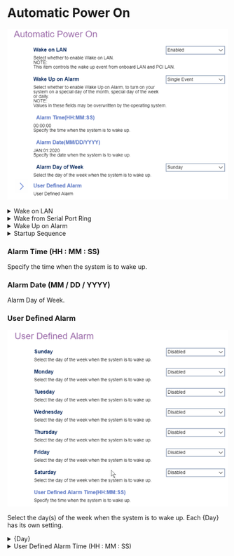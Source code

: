 # Automatic Power On #

![](./img/thinkcenter_automatic_power_on.png)

<details><summary>Wake on LAN</summary>

Controls the wake up event from onboard LAN and PCI LAN.

One of 2 possible options for Wake on LAN:

1.  **Enabled** - enables Wake on LAN. Default.
2.  Disabled - disables Wake on LAN.

<!-- TODO: add WMI
| WMI Setting name | Values | SVP Req'd | AMD/Intel |
|:---|:---|:---|:---|
| WakeonLAN | setting_values | yes_no | amd_intel |
-->

</details>

<details><summary>Wake from Serial Port Ring</summary>

Select whether to enable Wake from Serial Port Ring., and/or which Startup Sequence to use after a serial port wake up event.

One of 3 possible options for Wake from Serial Port Ring:

1. **Enabled** - enables Wake from Serial Port Ring. Default.
2. Disabled - disables Wake from Serial Port Ring.

<!-- 
| WMI Setting name | Values | SVP Req'd | AMD/Intel |
|:---|:---|:---|:---|
| WakefromSerialPortRing | setting_values | yes_no | amd_intel |
-->

</details>


<details><summary>Wake Up on Alarm</summary>

Options to turn on your system on a specific day of the month, specific day of the week, or daily at a given time. A single wake up event, or series of alarm events, can also be defined.

One of 5 possible options for Wake Up on Alarm:

1.  **Disabled** - Disables Wake Up on Alarm. Default.
2.  User Defined - a series of alarm events.
3.  Single Event
4.  Daily Event
5.  Weekly Event

<!-- 
| WMI Setting name | Values | SVP Req'd | AMD/Intel |
|:---|:---|:---|:---|
| WakeUponAlarm | setting_values | yes_no | amd_intel |
-->

**Note:**  Selecting `User Defined` enables the `User Defined Alarm` settings.

**Note:**  Values in these fields may be overwritten by the operating system.

</details>

<details><summary>Startup Sequence</summary>

Select the startup sequence after a Wake Up on Alarm event.

One of 2 possible options for startup sequence:

1.  **Primary** - enables primary startup sequence. Default.
2.  Automatic - disables automatic selection of startup sequence.

<!-- TODO: add WMI
| WMI Setting name | Values | SVP Req'd | AMD/Intel |
|:---|:---|:---|:---|
| setting_name | setting_values | yes_no | amd_intel |
-->

</details>

### Alarm Time (HH : MM : SS) ###

Specify the time when the system is to wake up.

<!-- SIMULATOR DOES NOT SUPPORT -->

### Alarm Date (MM / DD / YYYY) ###

Alarm Day of Week.

<!-- SIMULATOR DOES NOT SUPPORT -->

### User Defined Alarm ###

![](./img/thinkcenter_user_defined_alarm.png)

Select the day(s) of the week when the system is to wake up. Each {Day} has its own setting.

<details><summary>{Day}</summary>

One of 2 possible options for waking up this day:

1.  **Disabled** - disables wake-up. Default.
2.  Enabled - enables wake-up.

</details>

<details><summary>User Defined Alarm Time (HH : MM : SS)</summary>

Specify the time when the system is to wake up.

<!-- SIMULATOR DOES NOT SUPPORT -->
</details>
